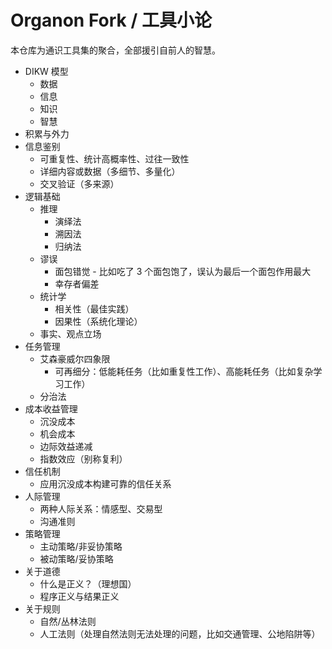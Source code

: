 # Organon Fork / 工具小论
本仓库为通识工具集的聚合，全部援引自前人的智慧。  

* DIKW 模型
  * 数据
  * 信息
  * 知识
  * 智慧
* 积累与外力
* 信息鉴别
  * 可重复性、统计高概率性、过往一致性
  * 详细内容或数据（多细节、多量化）
  * 交叉验证（多来源）
* 逻辑基础
  * 推理
    * 演绎法
    * 溯因法
    * 归纳法
  * 谬误
    * 面包错觉 - 比如吃了 3 个面包饱了，误认为最后一个面包作用最大
    * 幸存者偏差
  * 统计学
    * 相关性（最佳实践）
    * 因果性（系统化理论）
  * 事实、观点立场
* 任务管理
  * 艾森豪威尔四象限
    * 可再细分：低能耗任务（比如重复性工作）、高能耗任务（比如复杂学习工作）
  * 分治法
* 成本收益管理
  * 沉没成本
  * 机会成本
  * 边际效益递减
  * 指数效应（别称复利）
* 信任机制
  * 应用沉没成本构建可靠的信任关系
* 人际管理
  * 两种人际关系：情感型、交易型
  * 沟通准则
* 策略管理
  * 主动策略/非妥协策略
  * 被动策略/妥协策略
* 关于道德
  * 什么是正义？（理想国）
  * 程序正义与结果正义
* 关于规则
  * 自然/丛林法则
  * 人工法则（处理自然法则无法处理的问题，比如交通管理、公地陷阱等）

